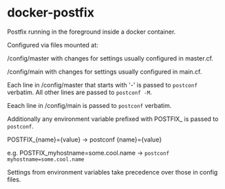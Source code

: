 # docker-postfix

Postfix running in the foreground inside a docker container.

Configured via files mounted at:

/config/master with changes for settings usually configured in master.cf.

/config/main with changes for settings usually configured in main.cf.

Each line in /config/master that starts with '-' is passed to `postconf`
verbatim. All other lines are passed to `postconf -M`.

Eeach line in /config/main is passed to `postconf` verbatim.

Additionally any environment variable prefixed with POSTFIX_ is passed to `postconf`.

POSTFIX_{name}={value} -> postconf {name}={value}

e.g. POSTFIX_myhostname=some.cool.name -> `postconf myhostname=some.cool.name`

Settings from environment variables take precedence over those in config files.

